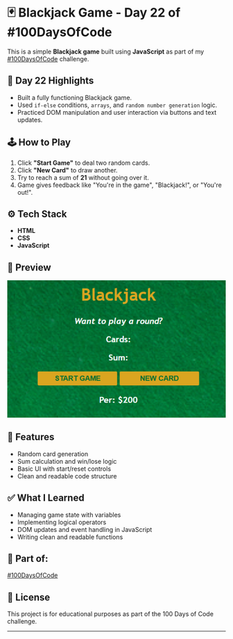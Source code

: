 # 🃏 Blackjack Game - Day 22 of #100DaysOfCode

This is a simple **Blackjack game** built using **JavaScript** as part of my [#100DaysOfCode](https://github.com/ankitchamke/100-days-of-code) challenge.

## 📆 Day 22 Highlights
- Built a fully functioning Blackjack game.
- Used `if-else` conditions, `arrays`, and `random number generation` logic.
- Practiced DOM manipulation and user interaction via buttons and text updates.

## 🕹️ How to Play
1. Click **"Start Game"** to deal two random cards.
2. Click **"New Card"** to draw another.
3. Try to reach a sum of **21** without going over it.
4. Game gives feedback like "You're in the game", "Blackjack!", or "You're out!".

## ⚙️ Tech Stack
- **HTML**
- **CSS**
- **JavaScript**

## 📸 Preview
![Blackjack Game Screenshot](./images/Blackjack%20Game%20Screenshot.png)

## 🚀 Features
- Random card generation
- Sum calculation and win/lose logic
- Basic UI with start/reset controls
- Clean and readable code structure


## ✅ What I Learned
- Managing game state with variables
- Implementing logical operators
- DOM updates and event handling in JavaScript
- Writing clean and readable functions

## 🔗 Part of:
[#100DaysOfCode](https://github.com/ankitchamke/100-days-of-code)

## 📌 License
This project is for educational purposes as part of the 100 Days of Code challenge.

---